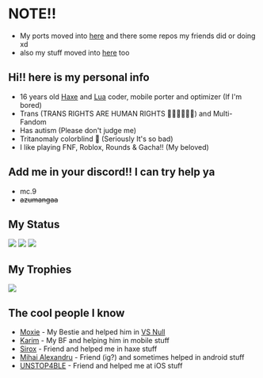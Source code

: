 # NOTE!!
* My ports moved into [here](https://github.com/orgs/MobilePorting/repositories) and there some repos my friends did or doing xd
* also my stuff moved into [here](https://github.com/orgs/mcagabe19-stuff/repositories) too

## Hi!! here is my personal info
* 16 years old [Haxe](https://haxe.org) and [Lua](https://lua.org) coder, mobile porter and optimizer (If I'm bored)
* Trans (TRANS RIGHTS ARE HUMAN RIGHTS 🏳️‍⚧️🏳️‍⚧️🏳️‍⚧️) and Multi-Fandom
* Has autism (Please don't judge me)
* Tritanomaly colorblind 🥲 (Seriously It's so bad)
* I like playing FNF, Roblox, Rounds & Gacha!! (My beloved)

## Add me in your discord!! I can try help ya
* mc.9
* ~~azumangaa~~

## My Status
![](https://github-readme-stats.vercel.app/api?username=mcagabe19&show_icons=true&theme=synthwave)
![](https://github-readme-streak-stats.herokuapp.com/?user=mcagabe19&theme=synthwave&hide_border=false)
![](https://github-readme-stats.vercel.app/api/top-langs/?username=mcagabe19&layout=compact&show_icons=true&theme=synthwave)

## My Trophies
![](https://github-profile-trophy.vercel.app/?username=mcagabe19&theme=dracula&no-frame=false&no-bg=true&margin-w=4)

## The cool people I know
* [Moxie](https://github.com/moxie-coder) - My Bestie and helped him in [VS Null](https://gamebanana.com/mods/447674)
* [Karim](https://github.com/Karim-Akra) - My BF and helping him in mobile stuff
* [Sirox](https://github.com/Sirox228) - Friend and helped me in haxe stuff
* [Mihai Alexandru](https://github.com/MAJigsaw77) - Friend (ig?) and sometimes helped in android stuff
* [UNSTOP4BLE](https://github.com/UNSTOP4BLE) - Friend and helped me at iOS stuff
